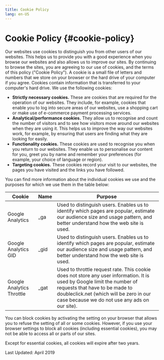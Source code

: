 ```yaml
---
title: Cookie Policy
lang: en-US
---
```


# Cookie Policy {#cookie-policy}

Our websites use cookies to distinguish you from other users of our websites. This helps us to provide you with a good experience when you browse our websites and also allows us to improve our sites. By continuing to browse the sites, you are agreeing to our use of cookies, and the terms of this policy ("Cookie Policy"). A cookie is a small file of letters and numbers that we store on your browser or the hard drive of your computer if you agree. Cookies contain information that is transferred to your computer's hard drive. We use the following cookies:

-   **Strictly necessary cookies.** These are cookies that are required for the operation of our websites. They include, for example, cookies that enable you to log into secure areas of our websites, use a shopping cart or make use of e-commerce payment processing services.
-   **Analytical/performance cookies.** They allow us to recognise and count the number of visitors and to see how visitors move around our websites when they are using it. This helps us to improve the way our websites work, for example, by ensuring that users are finding what they are looking for easily.
-   **Functionality cookies.** These cookies are used to recognise you when you return to our websites. They enable us to personalise our content for you, greet you by name and remember your preferences (for example, your choice of language or region).
-   **Targeting cookies.** These cookies record your visit to our websites, the pages you have visited and the links you have followed.

You can find more information about the individual cookies we use and the purposes for which we use them in the table below:

| Cookie                    | Name | Purpose                                                                                                                                                                                                                                               |
| ------------------------- | ---- | ----------------------------------------------------------------------------------------------------------------------------------------------------------------------------------------------------------------------------------------------------- |
| Google Analytics          | _ga  | Used to distinguish users. Enables us to identify which pages are popular, estimate our audience size and usage pattern, and better understand how the web site is used.                                                                              |
| Google Analytics GID      | _gid | Used to distinguish users. Enables us to identify which pages are popular, estimate our audience size and usage pattern, and better understand how the web site is used.                                                                              |
| Google Analytics Throttle | _gat | Used to throttle request rate. This cookie does not store any user information. It is used by Google limit the number of requests that have to be made to doubleclick.net (which will be zero in our case because we do not use any ads on our site). |

You can block cookies by activating the setting on your browser that allows you to refuse the setting of all or some cookies. However, if you use your browser settings to block all cookies (including essential cookies), you may not be able to access all or parts of our sites.

Except for essential cookies, all cookies will expire after two years.

Last Updated: April 2019
